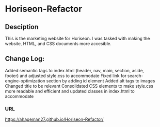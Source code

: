 # Horiseon-Refactor

## Desciption

This is the marketing website for Horiseon. I was tasked with making the website, HTML, and CSS documents more accesible.

## Change Log:

Added semantic tags to index.html (header, nav, main, section, aside, footer) and adjusted style.css to accommodate
Fixed link for search-engine-optimization section by adding id element
Added alt tags to images
Changed title to be relevant
Consolidated CSS elements to make style.css more readable and efficient and updated classes in index.html to accommodate

### URL

https://ahageman27.github.io/Horiseon-Refactor/
